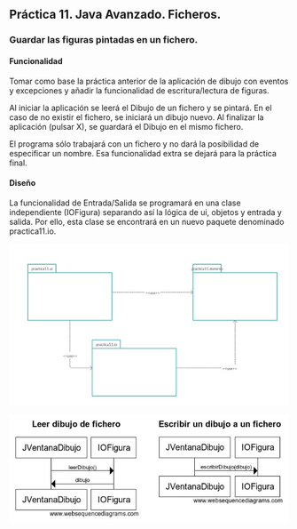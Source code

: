 ## Práctica 11. Java Avanzado. Ficheros.
### Guardar las figuras pintadas en un fichero.

#### Funcionalidad

Tomar como base la práctica anterior de la aplicación de dibujo con eventos y excepciones y añadir la funcionalidad de escritura/lectura de figuras.

Al iniciar la aplicación se leerá el Dibujo de un fichero y se pintará. En el caso de no existir el fichero, se iniciará un dibujo nuevo. Al finalizar la aplicación (pulsar X), se guardará el Dibujo en el mismo fichero.

El programa sólo trabajará con un fichero y no dará la posibilidad de especificar un nombre. Esa funcionalidad extra se dejará para la práctica final.

#### Diseño 

La funcionalidad de Entrada/Salida se programará en una clase independiente (IOFigura) separando así la lógica de ui, objetos y entrada y salida. Por ello, esta clase se encontrará en un nuevo paquete denominado practica11.io.

![alt text](https://raw.githubusercontent.com/DavidContrerasICAI/javaCourseExamples/master/11.dibujoVentanaFicheros/diagramaPaquetes.jpg)

![alt text](https://raw.githubusercontent.com/DavidContrerasICAI/javaCourseExamples/master/11.dibujoVentanaFicheros/diagramaSecuencia.jpg)




